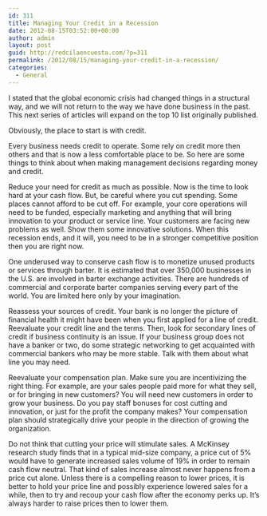 ```yaml
---
id: 311
title: Managing Your Credit in a Recession
date: 2012-08-15T03:52:00+00:00
author: admin
layout: post
guid: http://redcilaencuesta.com/?p=311
permalink: /2012/08/15/managing-your-credit-in-a-recession/
categories:
  - General
---
```

I stated that the global economic crisis had changed things in a structural way, and we will not return to the way we have done business in the past. This next series of articles will expand on the top 10 list originally published.
  
Obviously, the place to start is with credit.

Every business needs credit to operate. Some rely on credit more then others and that is now a less comfortable place to be. So here are some things to think about when making management decisions regarding money and credit.
  
Reduce your need for credit as much as possible. Now is the time to look hard at your cash flow. But, be careful where you cut spending. Some places cannot afford to be cut off. For example, your core operations will need to be funded, especially marketing and anything that will bring innovation to your product or service line. Your customers are facing new problems as well. Show them some innovative solutions. When this recession ends, and it will, you need to be in a stronger competitive position then you are right now.

One underused way to conserve cash flow is to monetize unused products or services through barter. It is estimated that over 350,000 businesses in the U.S. are involved in barter exchange activities. There are hundreds of commercial and corporate barter companies serving every part of the world. You are limited here only by your imagination.
  
Reassess your sources of credit. Your bank is no longer the picture of financial health it might have been when you first applied for a line of credit. Reevaluate your credit line and the terms. Then, look for secondary lines of credit if business continuity is an issue. If your business group does not have a banker or two, do some strategic networking to get acquainted with commercial bankers who may be more stable. Talk with them about what line you may need.

Reevaluate your compensation plan. Make sure you are incentivizing the right thing. For example, are your sales people paid more for what they sell, or for bringing in new customers? You will need new customers in order to grow your business. Do you pay staff bonuses for cost cutting and innovation, or just for the profit the company makes? Your compensation plan should strategically drive your people in the direction of growing the organization.

Do not think that cutting your price will stimulate sales. A McKinsey research study finds that in a typical mid-size company, a price cut of 5% would have to generate increased sales volume of 19% in order to remain cash flow neutral. That kind of sales increase almost never happens from a price cut alone. Unless there is a compelling reason to lower prices, it is better to hold your price line and possibly experience lowered sales for a while, then to try and recoup your cash flow after the economy perks up. It’s always harder to raise prices then to lower them.